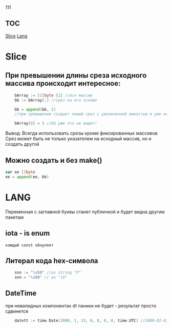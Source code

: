 111

## TOC

[Slice](#Slice)
[Lang](#Lang)



# Slice

## При превышении длины среза исходного массива происходит интересное:

```go
	bArray := [1]byte {1} //исх массив
	bb := bArray[:] //срез на его основе

	bb = append(bb, 2)
	//при превышении создает новый срез с увеличенной емкостью и уже не указывает на исходный массив

	bArray[0] = 5 //bb уже это не видит!
```

Вывод: Всегда использовать срезы кроме фиксированных массивов
Срез может быть не только указателем на исходный массив, но и создать другой

## Можно создать и без make()

```go
var ee []byte
ee = append(ee, bb)
```

# LANG

Переменная с заглавной буквы станет публичной и будет видна другим пакетам

## iota - is enum
	каждый const обнуляет


## Литерал кода hex-символа

```go
	snn := "\x50" //as string "P"
	snn = "\x00" // as "\0"
```

## DateTime

при невалидных компонентах dt паники не будет - результат просто сдвинется

```go
	datett := time.Date(2000, 1, 33, 0, 0, 0, 0, time.UTC) //2000-02-02 00:00:00 +0000 UTC
```


